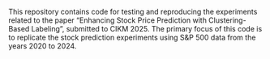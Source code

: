 This repository contains code for testing and reproducing the experiments related to the paper “Enhancing Stock Price Prediction with Clustering-Based Labeling”, submitted to CIKM 2025.
The primary focus of this code is to replicate the stock prediction experiments using S&P 500 data from the years 2020 to 2024.
